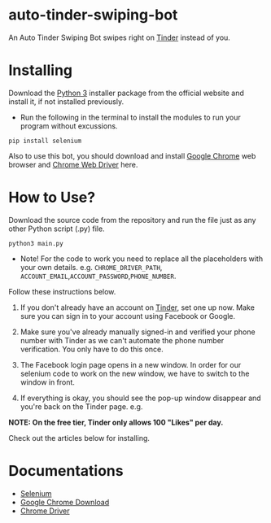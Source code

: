 # auto-tinder-swiping-bot
An Auto Tinder Swiping Bot swipes right on [Tinder](https://tinder.com) instead of you.


# Installing
Download the [Python 3](https://python.org) installer package from the official website and install it, if not installed previously.

* Run the following in the terminal to install the modules to run your program without excussions.
```
pip install selenium
```

Also to use this bot, you should download and install [Google Chrome](https://www.google.com/intl/en_uk/chrome/) web browser and [Chrome Web Driver](https://chromedriver.chromium.org/downloads) here.

# How to Use?

Download the source code from the repository and run the file just as any other Python script (.py) file.
```
python3 main.py
```

* Note! For the code to work you need to replace all the placeholders with your own details. e.g. ```CHROME_DRIVER_PATH```, ```ACCOUNT_EMAIL```,```ACCOUNT_PASSWORD```,```PHONE_NUMBER```. 

Follow these instructions below.

1. If you don't already have an account on [Tinder](https://tinder.com), set one up now. Make sure you can sign in to your account using Facebook or Google.

2. Make sure you've already manually signed-in and verified your phone number with Tinder as we can't automate the phone number verification. You only have to do this once.

3. The Facebook login page opens in a new window. In order for our selenium code to work on the new window, we have to switch to the window in front.

4. If everything is okay, you should see the pop-up window disappear and you're back on the Tinder page. e.g.

**NOTE: On the free tier, Tinder only allows 100 "Likes" per day.**



Check out the articles below for installing.

# Documentations

* [Selenium](http://myhttpheader.com/)
* [Google Chrome Download](https://docs.python.org/3/library/smtplib.html)
* [Chrome Driver](https://www.crummy.com/software/BeautifulSoup/bs4/doc/)
